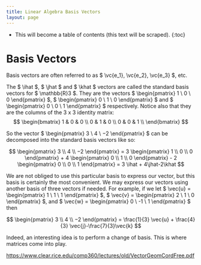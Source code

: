 ```yaml
---
title: Linear Algebra Basis Vectors
layout: page
---
```

$$
\newcommand{\ihat}{\hat{\boldsymbol{\imath}}}
\newcommand{\jhat}{\hat{\boldsymbol{\jmath}}}
\newcommand{\khat}{\hat{\boldsymbol{k}}}
\newcommand{\vc}[1]{\mathbf{#1}}
$$

* This will become a table of contents (this text will be scraped).
{:toc}

# Basis Vectors

Basis vectors are often referred to as $ \vc{e_1}, \vc{e_2}, \vc{e_3} $, etc.

The $ \ihat $, $ \jhat $ and $ \khat $ vectors are called the standard basis vectors for $ \mathbb{R}3 $.
They are the vectors $ \begin{pmatrix} 1 \\ 0 \\ 0 \end{pmatrix} $, $ \begin{pmatrix} 0 \\ 1 \\ 0 \end{pmatrix} $ and $ \begin{pmatrix} 0 \\ 0 \\ 1 \end{pmatrix} $ respectively. Notice also that they are the columns of the 3 x 3 identity matrix:
$$
\begin{bmatrix}
1 & 0 & 0 \\ 
0 & 1 & 0 \\ 
0 & 0 & 1 \\ 
\end{bmatrix}
$$

So the vector $ \begin{pmatrix} 3 \\ 4 \\ −2 \end{pmatrix} $ can be decomposed into the standard basis vectors like so:

$$
\begin{pmatrix} 3 \\ 4 \\ −2 \end{pmatrix} = 3 \begin{pmatrix} 1 \\ 0 \\ 0 \end{pmatrix} + 4 \begin{pmatrix} 0 \\ 1 \\ 0 \end{pmatrix} - 2 \begin{pmatrix} 0 \\ 0 \\ 1 \end{pmatrix}
= 3 \ihat + 4\jhat-2\khat
$$

We are not obliged to use this particular basis to express our vector, but this basis is certainly the most convenient. We may express our vectors using another basis of three vectors if needed. For example, if we let $ \vec{u} = \begin{pmatrix} 1 \\ 1 \\ 1 \end{pmatrix} $, $ \vec{v} = \begin{pmatrix} 2 \\ 1 \\ 0 \end{pmatrix} $, and $ \vec{w} = \begin{pmatrix} 0 \\ -1 \\ 1 \end{pmatrix} $ then

$$
\begin{pmatrix} 3 \\ 4 \\ −2 \end{pmatrix} = \frac{1}{3} \vec{u} + \frac{4}{3} \vec{j}-\frac{7}{3}\vec{k}
$$

Indeed, an interesting idea is to perform a change of basis. This is where matrices come into play.

https://www.clear.rice.edu/comp360/lectures/old/VectorGeomCordFree.pdf
